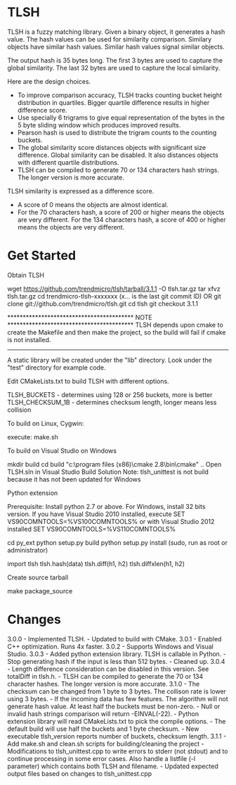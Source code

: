 TLSH
=======================================

TLSH is a fuzzy matching library. Given a binary object, it generates a hash 
value. The hash values can be used for similarity comparison. Similary 
objects have similar hash values. Similar hash values signal similar objects.

The output hash is 35 bytes long. The first 3 bytes are used to capture the 
global similarity. The last 32 bytes are used to capture the local similarity.

Here are the design choices.
* To improve comparison accuracy, TLSH tracks counting bucket height 
  distribution in quartiles. Bigger quartile difference results in higher 
  difference score.
* Use specially 6 trigrams to give equal representation of the bytes in the 5 
  byte sliding window which produces improved results.
* Pearson hash is used to distribute the trigram counts to the counting buckets.
* The global similarity score distances objects with significant size 
  difference. Global similarity can be disabled. It also distances objects with 
  different quartile distributions.
* TLSH can be compiled to generate 70 or 134 characters hash strings. The longer
  version is more accurate.

TLSH similarity is expressed as a difference score.
* A score of 0 means the objects are almost identical.
* For the 70 characters hash, a score of 200 or higher means the objects are 
  very different.
  For the 134 characters hash, a score of 400 or higher means the objects are
  very different.

Get Started
=======================================

Obtain TLSH

  wget https://github.com/trendmicro/tlsh/tarball/3.1.1 -O tlsh.tar.gz
  tar xfvz tlsh.tar.gz
  cd trendmicro-tlsh-xxxxxxx (x... is the last git commit ID)
 OR
  git clone git://github.com/trendmicro/tlsh.git
  cd tlsh
  git checkout 3.1.1  

***************************************** NOTE *****************************************
       TLSH depends upon cmake to create the Makefile and then make the project,
	   so the build will fail if cmake is not installed.
****************************************************************************************

A static library will be created under the "lib" directory. Look under the "test" 
directory for example code.

Edit CMakeLists.txt to build TLSH with different options.

  TLSH_BUCKETS - determines using 128 or 256 buckets, more is better
  TLSH_CHECKSUM_1B - determines checksum length, longer means less collision

To build on Linux, Cygwin:

  execute: make.sh 

To build on Visual Studio on Windows

  mkdir build
  cd build
  "c:\program files (x86)\cmake 2.8\bin\cmake" ..
  Open TLSH.sln in Visual Studio
  Build Solution
  Note: tlsh_unittest is not build because it has not been updated for Windows

Python extension

  Prerequisite:
    Install python 2.7 or above. For Windows, install 32 bits version.
    If you have Visual Studio 2010 installed, execute
      SET VS90COMNTOOLS=%VS100COMNTOOLS%
    or with Visual Studio 2012 installed
      SET VS90COMNTOOLS=%VS110COMNTOOLS%

  cd py_ext
  python setup.py build
  python setup.py install (sudo, run as root or administrator)

  import tlsh
  tlsh.hash(data)
  tlsh.diff(h1, h2)
  tlsh.diffxlen(h1, h2)

Create source tarball

  make package_source
  
Changes
=======================================

3.0.0 - Implemented TLSH.
      - Updated to build with CMake.
3.0.1 - Enabled C++ optimization. Runs 4x faster.
3.0.2 - Supports Windows and Visual Studio.
3.0.3 - Added python extension library. TLSH is callable in Python.
      - Stop generating hash if the input is less than 512 bytes.
      - Cleaned up.
3.0.4 - Length difference consideration can be disabled in this version. See
        totalDiff in tlsh.h.
      - TLSH can be compiled to generate the 70 or 134 character hashes. The 
        longer version is more accurate.
3.1.0 - The checksum can be changed from 1 byte to 3 bytes. The collison rate 
        is lower using 3 bytes.
      - If the incoming data has few features. The algorithm will not generate 
        hash value. At least half the buckets must be non-zero.
      - Null or invalid hash strings comparison will return -EINVAL(-22).
      - Python extension library will read CMakeLists.txt to pick the compile
        options.
      - The default build will use half the buckets and 1 byte checksum.
      - New executable tlsh_version reports number of buckets, checksum length.
3.1.1 - Add make.sh and clean.sh scripts for building/cleaning the project
      - Modifications to tlsh_unittest.cpp to write errors to stderr (not stdout)
        and to continue processing in some error cases. Also handle a listfile 
        (-l parameter) which contains both TLSH and filename.
      - Updated expected output files based on changes to tlsh_unittest.cpp

